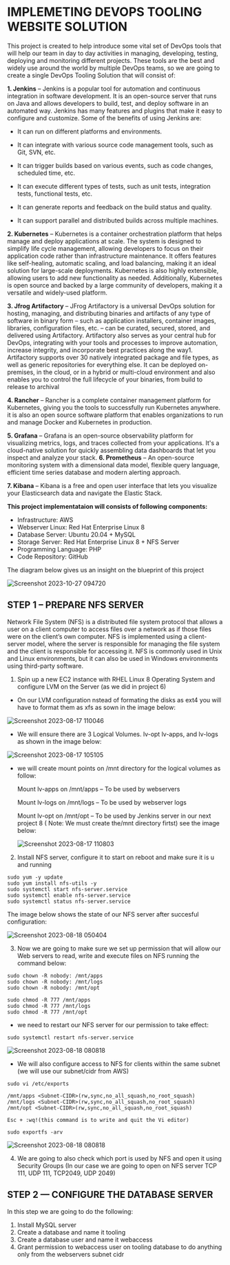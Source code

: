 # IMPLEMETING DEVOPS TOOLING WEBSITE SOLUTION
This project is created to help introduce some vital set of DevOps tools that will help our team in day to day activities in managing, developing, testing, deploying and monitoring different projects. These tools are the best and widely use around the world by multiple DevOps teams, so we are going to create a single DevOps Tooling Solution that will consist of:

**1. Jenkins** – Jenkins is a popular tool for automation and continuous integration in software development. It is an open-source server that runs on Java and allows developers to build, test, and deploy software in an automated way. Jenkins has many features and plugins that make it easy to configure and customize. Some of the benefits of using Jenkins are:

* It can run on different platforms and environments.

* It can integrate with various source code management tools, such as Git, SVN, etc.

* It can trigger builds based on various events, such as code changes, scheduled time, etc.

* It can execute different types of tests, such as unit tests, integration tests, functional tests, etc.

* It can generate reports and feedback on the build status and quality.

* It can support parallel and distributed builds across multiple machines.


**2. Kubernetes** – Kubernetes is a container orchestration platform that helps manage and deploy applications at scale. The system is designed to simplify life cycle management, allowing developers to focus on their application code rather than infrastructure maintenance. It offers features like self-healing, automatic scaling, and load balancing, making it an ideal solution for large-scale deployments. Kubernetes is also highly extensible, allowing users to add new functionality as needed. Additionally, Kubernetes is open source and backed by a large community of developers, making it a versatile and widely-used platform.


**3. Jfrog Artifactory** – JFrog Artifactory is a universal DevOps solution for hosting, managing, and distributing binaries and artifacts of any type of software in binary form – such as application installers, container images, libraries, configuration files, etc. – can be curated, secured, stored, and delivered using Artifactory. Artifactory also serves as your central hub for DevOps, integrating with your tools and processes to improve automation, increase integrity, and incorporate best practices along the way1. Artifactory supports over 30 natively integrated package and file types, as well as generic repositories for everything else. It can be deployed on-premises, in the cloud, or in a hybrid or multi-cloud environment and also enables you to control the full lifecycle of your binaries, from build to release to archival

**4. Rancher** – Rancher is a complete container management platform for Kubernetes, giving you the tools to successfully run Kubernetes anywhere. it is also an open source software platform that enables organizations to run and manage Docker and Kubernetes in production.

**5. Grafana** – Grafana is an open-source observability platform for visualizing metrics, logs, and traces collected from your applications. It's a cloud-native solution for quickly assembling data dashboards that let you inspect and analyze your stack.
**6. Prometheus** – An open-source monitoring system with a dimensional data model, flexible query language, efficient time series database and modern alerting approach.

**7. Kibana**  – Kibana is a free and open user interface that lets you visualize your Elasticsearch data and navigate the Elastic Stack.

**This project implementataion will consists of following components:**

* Infrastructure: AWS
* Webserver Linux: Red Hat Enterprise Linux 8
* Database Server: Ubuntu 20.04 + MySQL
* Storage Server: Red Hat Enterprise Linux 8 + NFS Server
* Programming Language: PHP
* Code Repository: GitHub

The diagram below gives us an insight on the blueprint of this project

![Screenshot 2023-10-27 094720](https://github.com/opeyemiogungbe/Pbl-project7/assets/136735745/77b42221-39c8-4428-b8a2-08e08b2eb179)

## STEP 1 – PREPARE NFS SERVER

Network File System (NFS) is a distributed file system protocol that allows a user on a client computer to access files over a network as if those files were on the client’s own computer. NFS is implemented using a client-server model, where the server is responsible for managing the file system and the client is responsible for accessing it. NFS is commonly used in Unix and Linux environments, but it can also be used in Windows environments using third-party software.

1. Spin up a new EC2 instance with RHEL Linux 8 Operating System and configure LVM on the Server (as we did in project 6)


* On our LVM configuration nstead of formating the disks as ext4 you will have to format them as xfs as sown in the image below:

![Screenshot 2023-08-17 110046](https://github.com/opeyemiogungbe/Pbl-project7/assets/136735745/89d7a094-f930-45e9-a436-405df52ca934)

* We will ensure there are 3 Logical Volumes. lv-opt lv-apps, and lv-logs as shown in the image below:

![Screenshot 2023-08-17 105105](https://github.com/opeyemiogungbe/Pbl-project7/assets/136735745/4c794132-9948-41a7-a96c-83f7537ca2fa)

* we will create mount points on /mnt directory for the logical volumes as follow:

  Mount lv-apps on /mnt/apps – To be used by webservers

  Mount lv-logs on /mnt/logs – To be used by webserver logs

  Mount lv-opt on /mnt/opt – To be used by Jenkins server in our next project 8 ( Note: We must create the/mnt directory firtst) see the image below:

  ![Screenshot 2023-08-17 110803](https://github.com/opeyemiogungbe/Pbl-project7/assets/136735745/a98ed569-7ea6-47cd-862e-7e8edef432a0)

2. Install NFS server, configure it to start on reboot and make sure it is u and running
```
sudo yum -y update
sudo yum install nfs-utils -y
sudo systemctl start nfs-server.service
sudo systemctl enable nfs-server.service
sudo systemctl status nfs-server.service
```
The image below shows the state of our NFS server after succesful configuration:

![Screenshot 2023-08-18 050404](https://github.com/opeyemiogungbe/Pbl-project7/assets/136735745/3d946be9-dec3-4e06-a106-73228bca1c68)

3. Now we are going to make sure we set up permission that will allow our Web servers to read, write and execute files on NFS running the command below:

```
sudo chown -R nobody: /mnt/apps
sudo chown -R nobody: /mnt/logs
sudo chown -R nobody: /mnt/opt

sudo chmod -R 777 /mnt/apps
sudo chmod -R 777 /mnt/logs
sudo chmod -R 777 /mnt/opt
```
* we need to restart our NFS server for our permission to take effect:
  
`sudo systemctl restart nfs-server.service`

![Screenshot 2023-08-18 080818](https://github.com/opeyemiogungbe/Pbl-project7/assets/136735745/3df209a3-57a8-48a2-ab5f-37c8dac9a0fb)

* We will also configure access to NFS for clients within the same subnet (we will use our subnet/cidr from AWS)

```
sudo vi /etc/exports

/mnt/apps <Subnet-CIDR>(rw,sync,no_all_squash,no_root_squash)
/mnt/logs <Subnet-CIDR>(rw,sync,no_all_squash,no_root_squash)
/mnt/opt <Subnet-CIDR>(rw,sync,no_all_squash,no_root_squash)

Esc + :wq!(this command is to write and quit the Vi editor)

sudo exportfs -arv
```

![Screenshot 2023-08-18 080818](https://github.com/opeyemiogungbe/Pbl-project7/assets/136735745/f875eebd-86cc-4d4e-b7ba-31c380af2688)

4. We are going to also check which port is used by NFS and open it using Security Groups (In our case we are going to open on NFS server TCP 111, UDP 111, TCP2049, UDP 2049)

## STEP 2 — CONFIGURE THE DATABASE SERVER

In this step we are going to do the following:

1. Install MySQL server
2. Create a database and name it tooling
3. Create a database user and name it webaccess
4. Grant permission to webaccess user on tooling database to do anything only from the webservers subnet cidr
